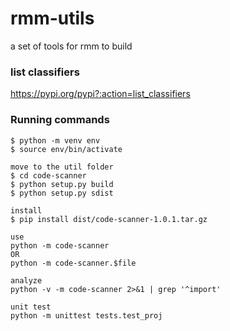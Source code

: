 # rmm-utils
a set of tools for rmm to build

### list classifiers
https://pypi.org/pypi?:action=list_classifiers


### Running commands
```
$ python -m venv env
$ source env/bin/activate

move to the util folder
$ cd code-scanner
$ python setup.py build
$ python setup.py sdist

install
$ pip install dist/code-scanner-1.0.1.tar.gz

use
python -m code-scanner 
OR
python -m code-scanner.$file

analyze
python -v -m code-scanner 2>&1 | grep '^import'

unit test
python -m unittest tests.test_proj
```